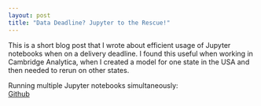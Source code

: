 ```yaml
---
layout: post
title: "Data Deadline? Jupyter to the Rescue!"
---
```


This is a short blog post that I wrote about efficient usage of Jupyter notebooks when on a delivery deadline. I found this useful when working in Cambridge Analytica, when I created a model for one state in the USA and then needed to rerun on other states.  

Running multiple Jupyter notebooks simultaneously:  
[Github](https://bit.ly/2vkybHH)